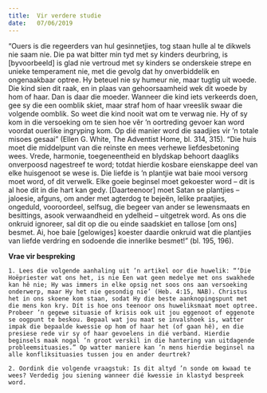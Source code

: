 ```yaml
---
title:  Vir verdere studie
date:   07/06/2019
---
```


“Ouers is die regeerders van hul gesinnetjies, tog staan hulle al te dikwels nie saam nie. Die pa wat bitter min tyd met sy kinders deurbring, is [byvoorbeeld] is glad nie vertroud met sy kinders se onderskeie strepe en unieke temperament nie, met die gevolg dat hy onverbiddelik en ongenaakbaar optree. Hy beteuel nie sy humeur nie, maar tugtig uit woede. Die kind sien dit raak, en in plaas van gehoorsaamheid wek dit woede by hom of haar. Dan is daar die moeder. Wanneer die kind iets verkeerds doen, gee sy die een oomblik skiet, maar straf hom of haar vreeslik swaar die volgende oomblik. So weet die kind nooit wat om te verwag nie. Hy of sy kom in die versoeking om te sien hoe vêr ’n oortreding gevoer kan word voordat ouerlike ingryping kom. Op dié manier word die saadjies vir ’n totale misoes gesaai” (Ellen G. White, The Adventist Home, bl. 314, 315). “Die huis moet die middelpunt van die reinste en mees verhewe liefdesbetoning wees. Vrede, harmonie, toegeneentheid en blydskap behoort daagliks onverpoosd nagestreef te word; totdat hierdie kosbare eienskappe deel van elke huisgenoot se wese is. Die liefde is ’n plantjie wat baie mooi versorg moet word, of dit verwelk. Elke goeie beginsel moet gekoester word – dit is al hoe dit in die hart kan gedy. [Daarteenoor] moet Satan se plantjies – jaloesie, afguns, om ander met agterdog te bejeën, lelike praatjies, ongeduld, vooroordeel, selfsug, die begeer van ander se lewensmaats en besittings, asook verwaandheid en ydelheid – uitgetrek word. As ons die onkruid ignoreer, sal dit op die ou einde saadskiet en tallose [om ons] besmet. Ai, hoe baie [gelowiges] koester daardie onkruid wat die plantjies van liefde verdring en sodoende die innerlike besmet!” (bl. 195, 196). 

**Vrae vir bespreking** 

`1. Lees die volgende aanhaling uit ’n artikel oor die huwelik: “‘Die Hoëpriester wat ons het, is nie Een wat geen medelye met ons swakhede kan hê nie; Hy was immers in elke opsig net soos ons aan versoeking onderwerp, maar Hy het nie gesondig nie’ (Heb. 4:15, NAB). Christus het in ons skoene kom staan, sodat Hy die beste aanknopingspunt met die mens kon kry. Dít is hoe ons teenoor ons huweliksmaat moet optree. Probeer ’n gegewe situasie of krisis ook uit jou eggenoot of eggenote se oogpunt te beskou. Bepaal wat jou maat se invalshoek is, watter impak die bepaalde kwessie op hom of haar het (of gaan hê), en die presiese rede vir sy of haar gevoelens in dié verband. Hierdie beginsels maak nogal ’n groot verskil in die hantering van uitdagende probleemsituasies.” Op watter maniere kan ’n mens hierdie beginsel na alle konfliksituasies tussen jou en ander deurtrek?`

`2. Oordink die volgende vraagstuk: Is dit altyd ’n sonde om kwaad te wees? Verdedig jou siening wanneer dié kwessie in klastyd bespreek word.`